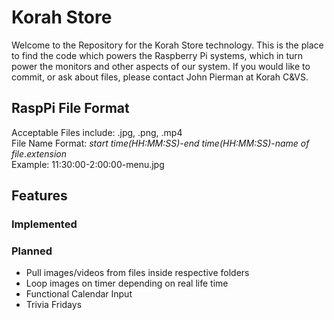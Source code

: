 # Korah Store
Welcome to the Repository for the Korah Store technology. This is the place to find the code which powers the Raspberry Pi systems, which in turn power the monitors and other aspects of our system. If you would like to commit, or ask about files, please contact John Pierman at Korah C&VS.

## RaspPi File Format
Acceptable Files include: .jpg, .png, .mp4\
File Name Format: *start time(HH:MM:SS)*-*end time(HH:MM:SS)*-*name of file*.*extension*\
Example: 11:30:00-2:00:00-menu.jpg

## Features
### Implemented

### Planned
- Pull images/videos from files inside respective folders
- Loop images on timer depending on real life time
- Functional Calendar Input
- Trivia Fridays
